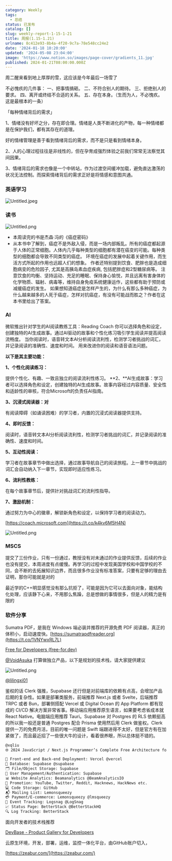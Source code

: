 ```yaml
---
category: Weekly
tags:
  - 总结
status: 已发布
catalog: []
slug: weekly-report-1-15-1-21
title: 周报(1.15-1.21)
urlname: 8c412e93-8b4a-4f20-9c7a-78e548cc24e2
date: '2024-01-18 10:20:00'
updated: '2024-05-08 23:04:00'
image: 'https://www.notion.so/images/page-cover/gradients_11.jpg'
published: 2024-01-21T08:00:00.000Z
---
```


周二醒来看到地上厚厚的雪，这应该是今年最后一场雪了


不必愧疚的几件事：
一、把事情搞砸。
二、不符合别人的期待。
三、拒绝别人的要求。
四、离开或终结不合适的关系。
五、存在本身。（生而为人，不必愧疚。这是最根本的一条）


「每种情绪背后的需求」


1、情绪没有好坏之分，存在即合理。情绪是人类不断进化的产物，每一种情绪都是在保护我们，都有其存在的道理。


好的情绪管理是善于看到情绪背后的需求，而不是只是看到情绪本身。


2、人的心理过程往往是非线性的，但在孕育成强烈体验之前我们常常无法察觉其间因果。


3、情绪背后的需求也像是一个中转站，作为过渡空间缓冲加载，避免直达激荡的状况无法控制。而探索情绪背后的需求正好是将情感和意图共通。


### 英语学习


![Untitled.jpeg](https://prod-files-secure.s3.us-west-2.amazonaws.com/5d24fe63-e567-4804-86f9-9fdc62e13082/faec46dc-9da5-4799-b905-c316418f1168/Untitled.jpeg?X-Amz-Algorithm=AWS4-HMAC-SHA256&X-Amz-Content-Sha256=UNSIGNED-PAYLOAD&X-Amz-Credential=ASIAZI2LB4665YYVQKWQ%2F20250222%2Fus-west-2%2Fs3%2Faws4_request&X-Amz-Date=20250222T213251Z&X-Amz-Expires=3600&X-Amz-Security-Token=IQoJb3JpZ2luX2VjEMn%2F%2F%2F%2F%2F%2F%2F%2F%2F%2FwEaCXVzLXdlc3QtMiJGMEQCICVnSwk%2B%2FRHJlBOV1UkLn3GuJnsxTb7iwds%2F3YtbbndUAiAe1wt2OaVDyF8uabuU9zX%2FHqHdGQWUNI7iRH9Xr2UIzyqIBAjy%2F%2F%2F%2F%2F%2F%2F%2F%2F%2F8BEAAaDDYzNzQyMzE4MzgwNSIMdCSM263%2Fo6oMz4aMKtwD%2BvyMaHjGh%2BpLAXsHRkRSqi%2FOGT9zR%2BPBD86XUv2RLfdzFDe30cE%2FHvAN2vScvWSgbY7Ahw0od218MlYVkRJcvkPFn%2FFyYpGr4ikru%2FuaN%2BdOfllUO%2BJiF9ftS63Da4f4FgB6EYEnUXvaISZ5BTvLJE7S6xPr7m0NphNpwZfniLIdFEeOos5sukFx8PWCCwIYzDgZlCkWEUpy%2BNt9pia%2Ff7t16uYg9kaj9exTYfvMHomlWW66P3B2ck1ZTi9dMgLT1RLhU0oVRK%2F4Vvho1cJsweXB4omnw6tQcdvltvZ8FeyLJqbJ60N6e8D4AqOmKudSuVmzDcV4T7CNFRqz%2Bm0%2FuJ5s8IHCASRymy0VbrwI4EQwQDSY%2FJ67k5ZVWGRCBB08KVp8WcU6W4%2FHZqDhr%2FafY3vzE5Jd%2F3tNCiTX2kUGstNdgnf5%2B3fyLDWE54AgExgilNUY8TZcB2X9KMihx%2B7VwxOYg1tZ0oQysGcWpc4eIRqWV5M54MFs8NSUtkptMO6TBuSp8S7PKgHtMaI%2BmlRwzGFdQiwcBWzlb%2FxLe%2Fiq7q0sloV2%2FfSIulbsk1271b0TSGpJsUyOVEWzaWzPllps%2Bk4JzBl3ISvf6KWcxZr5fiULY58TSsS%2BTeo%2FKaYw0YzovQY6pgGZ53T3t1RIG7W9uiEyaTlM7dZndbWF2RpFpdl%2FSbYVLH5oRJlAtW0SrcdYzNB7n%2FI7t8T%2BmPZpmGhWtRd6jE4mptWLy5bxJQAtT2PPaFymYPxVEVDrCHO%2FlpnUSmKT0xmVmsFh5UBwINXsOG9RcmsOtE1yrUrW4AEwh3ku3WBcbIs99tPKXTDxU6rAGEJzE073jUqwyNo8Yn5XZgKi%2BlnKBEh%2Bt%2Bz%2F&X-Amz-Signature=815a22d4cfb9970c1835f7e4fa33c58b178dcd01c978161fe6267a639a729d46&X-Amz-SignedHeaders=host&x-id=GetObject)


### 读书


![Untitled.png](https://prod-files-secure.s3.us-west-2.amazonaws.com/5d24fe63-e567-4804-86f9-9fdc62e13082/08aff459-da99-4ed5-87c6-1f4c95b62ac3/Untitled.png?X-Amz-Algorithm=AWS4-HMAC-SHA256&X-Amz-Content-Sha256=UNSIGNED-PAYLOAD&X-Amz-Credential=ASIAZI2LB4665YYVQKWQ%2F20250222%2Fus-west-2%2Fs3%2Faws4_request&X-Amz-Date=20250222T213251Z&X-Amz-Expires=3600&X-Amz-Security-Token=IQoJb3JpZ2luX2VjEMn%2F%2F%2F%2F%2F%2F%2F%2F%2F%2FwEaCXVzLXdlc3QtMiJGMEQCICVnSwk%2B%2FRHJlBOV1UkLn3GuJnsxTb7iwds%2F3YtbbndUAiAe1wt2OaVDyF8uabuU9zX%2FHqHdGQWUNI7iRH9Xr2UIzyqIBAjy%2F%2F%2F%2F%2F%2F%2F%2F%2F%2F8BEAAaDDYzNzQyMzE4MzgwNSIMdCSM263%2Fo6oMz4aMKtwD%2BvyMaHjGh%2BpLAXsHRkRSqi%2FOGT9zR%2BPBD86XUv2RLfdzFDe30cE%2FHvAN2vScvWSgbY7Ahw0od218MlYVkRJcvkPFn%2FFyYpGr4ikru%2FuaN%2BdOfllUO%2BJiF9ftS63Da4f4FgB6EYEnUXvaISZ5BTvLJE7S6xPr7m0NphNpwZfniLIdFEeOos5sukFx8PWCCwIYzDgZlCkWEUpy%2BNt9pia%2Ff7t16uYg9kaj9exTYfvMHomlWW66P3B2ck1ZTi9dMgLT1RLhU0oVRK%2F4Vvho1cJsweXB4omnw6tQcdvltvZ8FeyLJqbJ60N6e8D4AqOmKudSuVmzDcV4T7CNFRqz%2Bm0%2FuJ5s8IHCASRymy0VbrwI4EQwQDSY%2FJ67k5ZVWGRCBB08KVp8WcU6W4%2FHZqDhr%2FafY3vzE5Jd%2F3tNCiTX2kUGstNdgnf5%2B3fyLDWE54AgExgilNUY8TZcB2X9KMihx%2B7VwxOYg1tZ0oQysGcWpc4eIRqWV5M54MFs8NSUtkptMO6TBuSp8S7PKgHtMaI%2BmlRwzGFdQiwcBWzlb%2FxLe%2Fiq7q0sloV2%2FfSIulbsk1271b0TSGpJsUyOVEWzaWzPllps%2Bk4JzBl3ISvf6KWcxZr5fiULY58TSsS%2BTeo%2FKaYw0YzovQY6pgGZ53T3t1RIG7W9uiEyaTlM7dZndbWF2RpFpdl%2FSbYVLH5oRJlAtW0SrcdYzNB7n%2FI7t8T%2BmPZpmGhWtRd6jE4mptWLy5bxJQAtT2PPaFymYPxVEVDrCHO%2FlpnUSmKT0xmVmsFh5UBwINXsOG9RcmsOtE1yrUrW4AEwh3ku3WBcbIs99tPKXTDxU6rAGEJzE073jUqwyNo8Yn5XZgKi%2BlnKBEh%2Bt%2Bz%2F&X-Amz-Signature=5bf5f703352fa429b0f926addac338bdfd593bf084e904fa3f4d87fe30831829&X-Amz-SignedHeaders=host&x-id=GetObject)

- 本周读完的书是杰森·冯的《癌症密码》
- 从本书中了解到，癌症不是外敌入侵，而是一场内部叛乱。所有的癌症都起源于人体的正常细胞。人体内几乎每种类型的细胞都有潜在癌变的可能。每种类型的细胞都会导致不同类型的癌症。
环境在癌症的发展中起着关键作用，而生活方式所起的作用也远超人们的想象。
作者还特别提到饮食、肥胖也是造成细胞病变的危险因子, 尤其是高胰岛素血症疾病, 包括肥胖症和2型糖尿病等。
注意饮食的均衡、坚持运动、充足的睡眠、保持身心愉悦，并且远离有害身体的化学物质、辐射、病毒等，维持自身免疫系统健康运作，这些都有助于预防或减缓癌症的发生。
如果想知道癌症是怎样产生的，为什么有那么多种癌症，为什么越来越多的人死于癌症，怎样对抗癌症，有没有可能战而胜之？作者在这本书里给出了答案。

### AI


微软推出针对学生的AI阅读教练工具：Reading Coach
你可以选择角色和设定，创建独特的AI生成故事。通过AI驱动的故事和个性化练习吸引学生阅读并提高阅读流畅度。
当你阅读时，语音转文本AI分析阅读流利性，检测学习者挑战的词汇，并记录阅读的准确性、速度和时间。
用来改进你的阅读和语音语法问题。


**以下是其主要功能：**


**1、个性化阅读练习：**


提供个性化、有趣、一致且独立的阅读流利性练习。
**2、**AI生成故事：学习者可以选择角色和设定，创建独特的AI生成故事。故事内容经过内容质量、安全性和适龄性的审核，符合Microsoft的负责任AI指南。


**3、沉浸式阅读器：对**


有阅读障碍（如诵读困难）的学习者，内置的沉浸式阅读器提供支持。


**4、即时反馈：**


阅读时，语音转文本AI分析阅读流利性，检测学习者挑战的词汇，并记录阅读的准确性、速度和时间。


**5、互动性阅读：**


学习者在故事章节中做出选择，通过故事导航自己的阅读旅程。上一章节中挑战的词汇会自动纳入下一章节，实现即时适应性练习。


**6、流利性教练：**


在每个故事章节后，提供针对挑战词汇的流利性指导。


**7、激励机制：**


通过努力为中心的徽章，解锁新角色和设定，以保持学习者的阅读动力。


[https://coach.microsoft.com](https://t.co/k4kv6M5H4N)


![Untitled.png](https://prod-files-secure.s3.us-west-2.amazonaws.com/5d24fe63-e567-4804-86f9-9fdc62e13082/8f53d036-0cfc-469d-a837-f15107675ae4/Untitled.png?X-Amz-Algorithm=AWS4-HMAC-SHA256&X-Amz-Content-Sha256=UNSIGNED-PAYLOAD&X-Amz-Credential=ASIAZI2LB4665YYVQKWQ%2F20250222%2Fus-west-2%2Fs3%2Faws4_request&X-Amz-Date=20250222T213251Z&X-Amz-Expires=3600&X-Amz-Security-Token=IQoJb3JpZ2luX2VjEMn%2F%2F%2F%2F%2F%2F%2F%2F%2F%2FwEaCXVzLXdlc3QtMiJGMEQCICVnSwk%2B%2FRHJlBOV1UkLn3GuJnsxTb7iwds%2F3YtbbndUAiAe1wt2OaVDyF8uabuU9zX%2FHqHdGQWUNI7iRH9Xr2UIzyqIBAjy%2F%2F%2F%2F%2F%2F%2F%2F%2F%2F8BEAAaDDYzNzQyMzE4MzgwNSIMdCSM263%2Fo6oMz4aMKtwD%2BvyMaHjGh%2BpLAXsHRkRSqi%2FOGT9zR%2BPBD86XUv2RLfdzFDe30cE%2FHvAN2vScvWSgbY7Ahw0od218MlYVkRJcvkPFn%2FFyYpGr4ikru%2FuaN%2BdOfllUO%2BJiF9ftS63Da4f4FgB6EYEnUXvaISZ5BTvLJE7S6xPr7m0NphNpwZfniLIdFEeOos5sukFx8PWCCwIYzDgZlCkWEUpy%2BNt9pia%2Ff7t16uYg9kaj9exTYfvMHomlWW66P3B2ck1ZTi9dMgLT1RLhU0oVRK%2F4Vvho1cJsweXB4omnw6tQcdvltvZ8FeyLJqbJ60N6e8D4AqOmKudSuVmzDcV4T7CNFRqz%2Bm0%2FuJ5s8IHCASRymy0VbrwI4EQwQDSY%2FJ67k5ZVWGRCBB08KVp8WcU6W4%2FHZqDhr%2FafY3vzE5Jd%2F3tNCiTX2kUGstNdgnf5%2B3fyLDWE54AgExgilNUY8TZcB2X9KMihx%2B7VwxOYg1tZ0oQysGcWpc4eIRqWV5M54MFs8NSUtkptMO6TBuSp8S7PKgHtMaI%2BmlRwzGFdQiwcBWzlb%2FxLe%2Fiq7q0sloV2%2FfSIulbsk1271b0TSGpJsUyOVEWzaWzPllps%2Bk4JzBl3ISvf6KWcxZr5fiULY58TSsS%2BTeo%2FKaYw0YzovQY6pgGZ53T3t1RIG7W9uiEyaTlM7dZndbWF2RpFpdl%2FSbYVLH5oRJlAtW0SrcdYzNB7n%2FI7t8T%2BmPZpmGhWtRd6jE4mptWLy5bxJQAtT2PPaFymYPxVEVDrCHO%2FlpnUSmKT0xmVmsFh5UBwINXsOG9RcmsOtE1yrUrW4AEwh3ku3WBcbIs99tPKXTDxU6rAGEJzE073jUqwyNo8Yn5XZgKi%2BlnKBEh%2Bt%2Bz%2F&X-Amz-Signature=36bf6afafd80f9b7a0bf918afe61f871ffcd40a513eda3512b0b7ca637680bc8&X-Amz-SignedHeaders=host&x-id=GetObject)


### MSCS


提交了三份作业，只有一份通过，教授没有对未通过的作业提供反馈，后续的作业也没有提交，本周进度有点缓慢。再学习的过程中发现美国学校和中国学校的不同，会不断的去拓展知识边界，而且很多作业没有标准答案，只要有足够的理由去证明，那你可能就是对的


最近学的C++明显感觉没有那么抗拒了，可能是因为它可以去面向对象，能结构化处理，应该静下心来，不用那么焦躁，总是想做的事情很多，但是人的精力是有限的


### 软件分享


Sumatra PDF，是我在 Windows 端必装并推荐的开源免费 PDF 阅读器，真正的体积小，启动速度快。[https://sumatrapdfreader.org](https://t.co/1VNYwxRL7L)


[Free for Developers (free-for.dev)](https://free-for.dev/#/)


[@VoidAsuka](https://twitter.com/VoidAsuka) 打算做独立产品，以下是规划的技术栈，请大家提供建议


![Untitled.png](https://prod-files-secure.s3.us-west-2.amazonaws.com/5d24fe63-e567-4804-86f9-9fdc62e13082/93561a3c-b2bc-4a43-bbc5-67e3f740ed5e/Untitled.png?X-Amz-Algorithm=AWS4-HMAC-SHA256&X-Amz-Content-Sha256=UNSIGNED-PAYLOAD&X-Amz-Credential=ASIAZI2LB4665YYVQKWQ%2F20250222%2Fus-west-2%2Fs3%2Faws4_request&X-Amz-Date=20250222T213251Z&X-Amz-Expires=3600&X-Amz-Security-Token=IQoJb3JpZ2luX2VjEMn%2F%2F%2F%2F%2F%2F%2F%2F%2F%2FwEaCXVzLXdlc3QtMiJGMEQCICVnSwk%2B%2FRHJlBOV1UkLn3GuJnsxTb7iwds%2F3YtbbndUAiAe1wt2OaVDyF8uabuU9zX%2FHqHdGQWUNI7iRH9Xr2UIzyqIBAjy%2F%2F%2F%2F%2F%2F%2F%2F%2F%2F8BEAAaDDYzNzQyMzE4MzgwNSIMdCSM263%2Fo6oMz4aMKtwD%2BvyMaHjGh%2BpLAXsHRkRSqi%2FOGT9zR%2BPBD86XUv2RLfdzFDe30cE%2FHvAN2vScvWSgbY7Ahw0od218MlYVkRJcvkPFn%2FFyYpGr4ikru%2FuaN%2BdOfllUO%2BJiF9ftS63Da4f4FgB6EYEnUXvaISZ5BTvLJE7S6xPr7m0NphNpwZfniLIdFEeOos5sukFx8PWCCwIYzDgZlCkWEUpy%2BNt9pia%2Ff7t16uYg9kaj9exTYfvMHomlWW66P3B2ck1ZTi9dMgLT1RLhU0oVRK%2F4Vvho1cJsweXB4omnw6tQcdvltvZ8FeyLJqbJ60N6e8D4AqOmKudSuVmzDcV4T7CNFRqz%2Bm0%2FuJ5s8IHCASRymy0VbrwI4EQwQDSY%2FJ67k5ZVWGRCBB08KVp8WcU6W4%2FHZqDhr%2FafY3vzE5Jd%2F3tNCiTX2kUGstNdgnf5%2B3fyLDWE54AgExgilNUY8TZcB2X9KMihx%2B7VwxOYg1tZ0oQysGcWpc4eIRqWV5M54MFs8NSUtkptMO6TBuSp8S7PKgHtMaI%2BmlRwzGFdQiwcBWzlb%2FxLe%2Fiq7q0sloV2%2FfSIulbsk1271b0TSGpJsUyOVEWzaWzPllps%2Bk4JzBl3ISvf6KWcxZr5fiULY58TSsS%2BTeo%2FKaYw0YzovQY6pgGZ53T3t1RIG7W9uiEyaTlM7dZndbWF2RpFpdl%2FSbYVLH5oRJlAtW0SrcdYzNB7n%2FI7t8T%2BmPZpmGhWtRd6jE4mptWLy5bxJQAtT2PPaFymYPxVEVDrCHO%2FlpnUSmKT0xmVmsFh5UBwINXsOG9RcmsOtE1yrUrW4AEwh3ku3WBcbIs99tPKXTDxU6rAGEJzE073jUqwyNo8Yn5XZgKi%2BlnKBEh%2Bt%2Bz%2F&X-Amz-Signature=f3c594b7ef1cb51cc553f48eefa5b133b87833961cc05f5aace9458a494ddebf&X-Amz-SignedHeaders=host&x-id=GetObject)


[@lilingxi01](https://twitter.com/lilingxi01)


鉴权的话 Clerk 强推，Supabase 还行但是对前端库的依赖有点高，会增加产品后期的复杂性。如果是部署类服务，前端推荐 Next.js 或者 Svelte，后端推荐 TRPC 或者 Bun，部署侧搭配 Vercel 或 Digital Ocean 的 App Platform 都有现成的 CI/CD 解决方案非常省事。移动端应用推荐原生语言，如果要考虑省成本就 React Native。电脑端应用推荐 Tauri。Supabase 对 Postgres 的 RLS 依赖挺高的所以我一般还是普通 Postgres 配合 Prisma 使用然后用 Clerk 做鉴权。Clerk 提供一万的免费月活，目前的唯一问题是 Swift 端跟进得不太好，但是官方有在加紧做了，而且最近招了一些很大牛的设计，看着很养眼，所以总体挺不错的。


```markdown
@xqliu
🌐 2024 JavaScript / Next.js Programmer’s Complete Free Architecture for solo entrepreneur:

🔧 Front-end and Back-end Deployment: Vercel @vercel
💾 Database: Supabase @supabase
🗂️ File/Object Storage: Supabase
👥 User Management/Authentication: Supabase
📊 Website Analytics: Beamanalytics @BeamAnalyticsIO
📣 Promotion: YouTube, Twitter, Reddit, Hacknews, HackNews etc. 
💻 Code Storage: GitHub
📬 Mailing List: Lemonsqueezy
💳 Payment/E-commerce: Lemonsqueezy @lmsqueezy
📌 Event Tracking: Logsnag @LogSnag
📈 Status Page: BetterStack @BetterStackHQ
🔍 Log Tracking: BetterStack
```


面向开发者的技术栈推荐


[DevBase - Product Gallery for Developers](https://devbase.fyi/)


云原生环境，开发，部署，运维，监控一体化平台，由GitHub账户切入，


[https://zeabur.com/](https://zeabur.com/)

